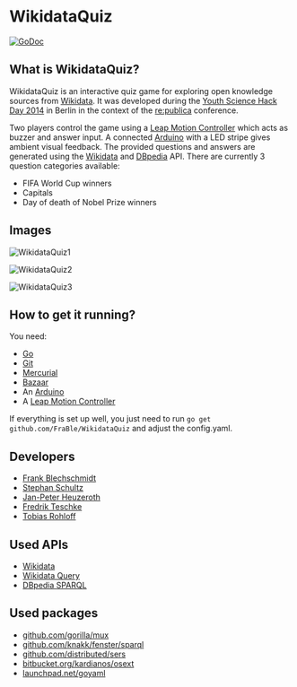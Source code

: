 WikidataQuiz
============

[![GoDoc](https://godoc.org/github.com/FraBle/WikidataQuiz?status.png)](https://godoc.org/github.com/FraBle/WikidataQuiz)

## What is WikidataQuiz?

WikidataQuiz is an interactive quiz game for exploring open knowledge sources from [Wikidata](http://www.wikidata.org/ "Wikidata").
It was developed during the [Youth Science Hack Day 2014](http://re-publica.de/news/call-projects-youth-science-hack-day "Youth Science Hack Day 2014") in Berlin in the context of the [re:publica](http://re-publica.de/ "re:publica") conference.

Two players control the game using a [Leap Motion Controller](https://www.leapmotion.com/ "Leap Motion Controller") which acts as buzzer and answer input.
A connected [Arduino](http://www.arduino.cc/ "Arduino") with a LED stripe gives ambient visual feedback.
The provided questions and answers are generated using the [Wikidata](https://www.wikidata.org/w/api.php "Wikidata") and [DBpedia](http://dbpedia.org/sparql "DBpedia") API.
There are currently 3 question categories available:

- FIFA World Cup winners
- Capitals
- Day of death of Nobel Prize winners

## Images

![WikidataQuiz1](http://i.imgur.com/rqBixOgl.jpg "WikidataQuiz1")

![WikidataQuiz2](http://i.imgur.com/BpvMcZrl.jpg "WikidataQuiz2")

![WikidataQuiz3](http://i.imgur.com/Z3DDhEXl.jpg "WikidataQuiz3")

## How to get it running?
You need:

- [Go](http://golang.org/ "Go")
- [Git](http://git-scm.com/ "Git")
- [Mercurial](http://mercurial.selenic.com/ "Mercurial")
- [Bazaar](http://bazaar.canonical.com/en/ "Bazaar")
- An [Arduino](http://www.arduino.cc/ "Arduino")
- A [Leap Motion Controller](https://www.leapmotion.com/ "Leap Motion Controller")

If everything is set up well, you just need to run `go get github.com/FraBle/WikidataQuiz` and adjust the config.yaml.

## Developers
- [Frank Blechschmidt](https://github.com/FraBle "Frank Blechschmidt")
- [Stephan Schultz](https://github.com/Steppschuh "Stephan Schultz")
- [Jan-Peter Heuzeroth](https://github.com/peterHeuz "Jan-Peter Heuzeroth")
- [Fredrik Teschke](https://github.com/ftes "Fredrik Teschke")
- [Tobias Rohloff](https://github.com/rhlff "Tobias Rohloff")

## Used APIs
- [Wikidata](https://www.wikidata.org/w/api.php "Wikidata")
- [Wikidata Query](http://wdq.wmflabs.org/ "Wikidata Query")
- [DBpedia SPARQL](http://dbpedia.org/sparql "DBpedia SPARQL")

## Used packages
- [github.com/gorilla/mux](http://www.gorillatoolkit.org/pkg/mux "github.com/gorilla/mux")
- [github.com/knakk/fenster/sparql](github.com/knakk/fenster/sparql "github.com/knakk/fenster/sparql")
- [github.com/distributed/sers](github.com/distributed/sers "github.com/distributed/sers")
- [bitbucket.org/kardianos/osext](http://www.bitbucket.org/kardianos/osext "bitbucket.org/kardianos/osext")
- [launchpad.net/goyaml](launchpad.net/goyaml "launchpad.net/goyaml")
